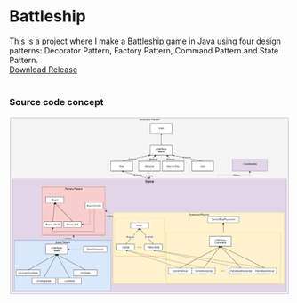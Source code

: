 # Battleship
This is a project where I make a Battleship game in Java using four design patterns: Decorator Pattern, Factory Pattern, Command Pattern and State Pattern.
<br />
[Download Release](https://github.com/VadimBir/Battleship/releases/tag/v1.0)
<br />
<br />
### Source code concept 
![Screenshot](BattelshipGameCodeMap.png)
